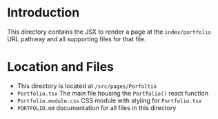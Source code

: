 # Introduction

This directory contains the JSX to render a page at the `index/portfolio` URL pathway and all supporting files for that file.

# Location and Files

-   This directory is located at `/src/pages/Porfoltio`
-   `Portfolio.tsx` The main file housing the `Portfolio()` react function
-   `Portfolio.module.css` CSS module with styling for `Portfolio.tsx`
-   `PORTFOLIO.md` documentation for all files in this directory
